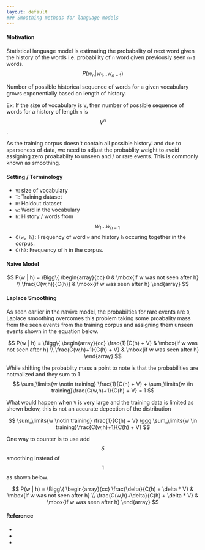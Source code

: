 ```yaml
---
layout: default
### Smoothing methods for language models
---
```

#### Motivation

Statistical language model is estimating the probabality of next word given the history of the words i.e. probability of `n` word given previously seen `n-1` words. 
$$ 
P(w_n | w_1 ... w_{n-1})
$$

Number of possible historical sequence of words for a given vocabulary grows exponentially based on length of history. 

Ex: If the size of vocabulary is `V`, then number of possible sequence of words for a history of length `n` is $$ V^n $$.

As the training corpus doesn't contain all possible historyi and due to sparseness of data, we need to adjust the probablity weight to avoid assigning zero proababilty to unseen and / or rare events. This is commonly known as smoothing. 

#### Setting / Terminology
* `V`: size of vocabulary
* `T`: Training dataset
* `H`: Holdout dataset
* `w`: Word in the vocabulary
* `h`: History / words from $$ w_1 ... w_{n-1} $$ 
* `C(w, h)`: Frequency of word `w` and history `h` occuring together in the corpus.
* `C(h)`: Frequency of `h` in the corpus.

#### Naive Model

$$
P(w | h) = 
\Bigg\{ \begin{array}{cc}
0 & \mbox{if w was not seen after h} \\
\frac{C(w,h)}{C(h)} & \mbox{if w was seen after h}
\end{array}
$$

#### Laplace Smoothing
As seen earlier in the navive model, the probabilties for rare events are `0`, Laplace smoothing overcomes this problem taking some proabality mass from the seen events from the training corpus and assigning them unseen events shown in the equation below.

$$
P(w | h) = 
\Bigg\{ \begin{array}{cc}
\frac{1}{C(h) + V} & \mbox{if w was not seen after h} \\
\frac{C(w,h)+1}{C(h) + V} & \mbox{if w was seen after h}
\end{array}
$$

While shifting the probablity mass a point to note is that the probabilities are notmalized and they sum to 1
$$
\sum_\limits{w \notin training} \frac{1}{C(h) + V} + \sum_\limits{w \in training}\frac{C(w,h)+1}{C(h) + V} = 1
$$

What would happen when `V` is very large and the training data is limited as shown below, this is not an accurate depection of the distribution

$$
\sum_\limits{w \notin training} \frac{1}{C(h) + V} \ggg \sum_\limits{w \in training}\frac{C(w,h)+1}{C(h) + V}
$$

One way to counter is to use add $$ \delta $$ smoothing instead of $$ 1 $$ as shown below.

$$
P(w | h) = 
\Bigg\{ \begin{array}{cc}
\frac{\delta}{C(h) + \delta * V} & \mbox{if w was not seen after h} \\
\frac{C(w,h)+\delta}{C(h) + \delta * V} & \mbox{if w was seen after h}
\end{array}
$$


####


#### Reference
* []()
* []()
* []()

